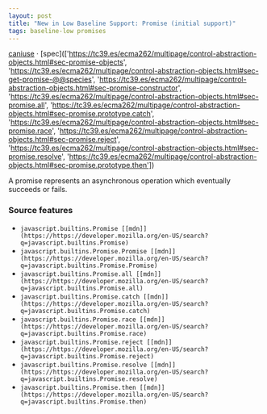 ```yaml
---
layout: post
title: "New in Low Baseline Support: Promise (initial support)"
tags: baseline-low promises
---
```


[caniuse](https://caniuse.com/?search=promise) · [spec](['https://tc39.es/ecma262/multipage/control-abstraction-objects.html#sec-promise-objects', 'https://tc39.es/ecma262/multipage/control-abstraction-objects.html#sec-get-promise-@@species', 'https://tc39.es/ecma262/multipage/control-abstraction-objects.html#sec-promise-constructor', 'https://tc39.es/ecma262/multipage/control-abstraction-objects.html#sec-promise.all', 'https://tc39.es/ecma262/multipage/control-abstraction-objects.html#sec-promise.prototype.catch', 'https://tc39.es/ecma262/multipage/control-abstraction-objects.html#sec-promise.race', 'https://tc39.es/ecma262/multipage/control-abstraction-objects.html#sec-promise.reject', 'https://tc39.es/ecma262/multipage/control-abstraction-objects.html#sec-promise.resolve', 'https://tc39.es/ecma262/multipage/control-abstraction-objects.html#sec-promise.prototype.then'])

A promise represents an asynchronous operation which eventually succeeds or fails.

### Source features

- ``javascript.builtins.Promise [[mdn]](https://https://developer.mozilla.org/en-US/search?q=javascript.builtins.Promise)``
- ``javascript.builtins.Promise.Promise [[mdn]](https://https://developer.mozilla.org/en-US/search?q=javascript.builtins.Promise.Promise)``
- ``javascript.builtins.Promise.all [[mdn]](https://https://developer.mozilla.org/en-US/search?q=javascript.builtins.Promise.all)``
- ``javascript.builtins.Promise.catch [[mdn]](https://https://developer.mozilla.org/en-US/search?q=javascript.builtins.Promise.catch)``
- ``javascript.builtins.Promise.race [[mdn]](https://https://developer.mozilla.org/en-US/search?q=javascript.builtins.Promise.race)``
- ``javascript.builtins.Promise.reject [[mdn]](https://https://developer.mozilla.org/en-US/search?q=javascript.builtins.Promise.reject)``
- ``javascript.builtins.Promise.resolve [[mdn]](https://https://developer.mozilla.org/en-US/search?q=javascript.builtins.Promise.resolve)``
- ``javascript.builtins.Promise.then [[mdn]](https://https://developer.mozilla.org/en-US/search?q=javascript.builtins.Promise.then)``
